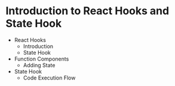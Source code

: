# Introduction to React Hooks and State Hook

- React Hooks
  - Introduction
  - State Hook
- Function Components
  - Adding State
- State Hook
  - Code Execution Flow
